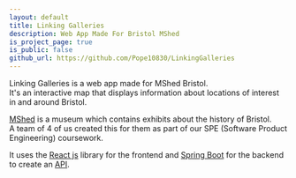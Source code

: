 ```yaml
---
layout: default
title: Linking Galleries
description: Web App Made For Bristol MShed
is_project_page: true
is_public: false
github_url: https://github.com/Pope10830/LinkingGalleries
---
```


Linking Galleries is a web app made for MShed Bristol.  
It's an interactive map that displays information about locations of interest in and around Bristol.  

[MShed](https://www.bristolmuseums.org.uk/m-shed/) is a museum which contains exhibits about the history of Bristol.  
A team of 4 of us created this for them as part of our SPE (Software Product Engineering) coursework.  

It uses the [React js](https://reactjs.org/) library for the frontend and [Spring Boot](https://spring.io/projects/spring-boot) for the backend to create an [API](https://linkinggalleries.docs.apiary.io/#).  
